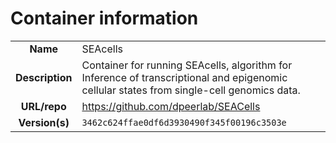 # Container information

| | |
| :--------------: | :------------- |
|**Name** | SEAcells |
| **Description** | Container for running SEAcells, algorithm for Inference of transcriptional and epigenomic cellular states from single-cell genomics data. |
| **URL/repo** | https://github.com/dpeerlab/SEACells |
| **Version(s)** | `3462c624ffae0df6d3930490f345f00196c3503e` |
